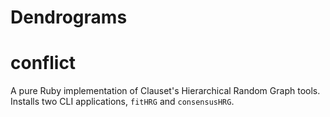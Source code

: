 # Dendrograms
# conflict
A pure Ruby implementation of Clauset's Hierarchical Random Graph tools. Installs two CLI applications, `fitHRG` and `consensusHRG`.
